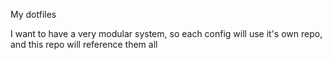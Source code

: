 My dotfiles


I want to have a very modular system, so each config will use it's own repo, and this repo will reference them all
